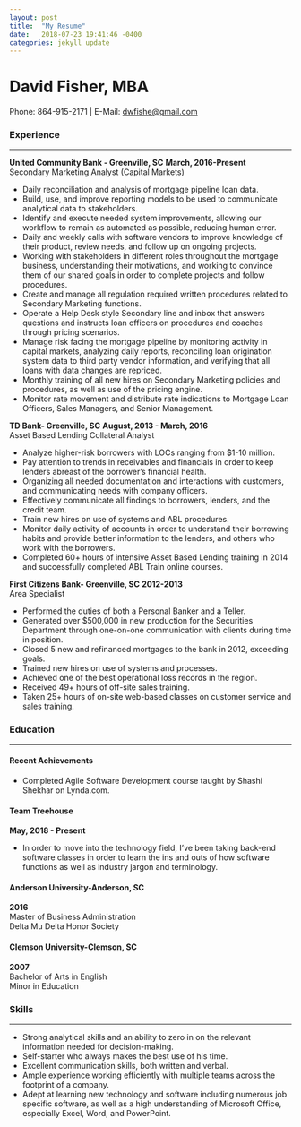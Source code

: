 ```yaml
---
layout: post
title:  "My Resume"
date:   2018-07-23 19:41:46 -0400
categories: jekyll update
---
```

# David Fisher, MBA
Phone: 864-915-2171 | E-Mail: dwfishe@gmail.com

### Experience
***
**United Community Bank - Greenville, SC**
**March, 2016-Present**
<br />Secondary Marketing Analyst (Capital Markets)
* Daily reconciliation and analysis of mortgage pipeline loan data.
* Build, use, and improve reporting models to be used to communicate analytical data to stakeholders.
* Identify and execute needed system improvements, allowing our workflow to remain as automated as possible, reducing human error.
* Daily and weekly calls with software vendors to improve knowledge of their product, review needs, and follow up on ongoing projects.
* Working with stakeholders in different roles throughout the mortgage business, understanding their motivations, and working to convince them of our shared goals in order to complete projects and follow procedures.
* Create and manage all regulation required written procedures related to Secondary Marketing functions.
* Operate a Help Desk style Secondary line and inbox that answers questions and instructs loan officers on procedures and coaches through pricing scenarios.
* Manage risk facing the mortgage pipeline by monitoring activity in capital markets, analyzing daily reports, reconciling loan origination system data to third party vendor information, and verifying that all loans with data changes are repriced.
* Monthly training of all new hires on Secondary Marketing policies and procedures, as well as use of the pricing engine.
* Monitor rate movement and distribute rate indications to Mortgage Loan Officers, Sales Managers, and Senior Management.


**TD Bank- Greenville, SC**
**August, 2013 - March, 2016**
<br />Asset Based Lending Collateral Analyst
* Analyze higher-risk borrowers with LOCs ranging from $1-10 million.
* Pay attention to trends in receivables and financials in order to keep lenders abreast of the borrower’s financial health.
* Organizing all needed documentation and interactions with customers, and communicating needs with company officers.
* Effectively communicate all findings to borrowers, lenders, and the credit team.
* Train new hires on use of systems and ABL procedures.
* Monitor daily activity of accounts in order to understand their borrowing habits and provide better information to the lenders, and others who work with the borrowers.
* Completed 60+ hours of intensive Asset Based Lending training in 2014 and successfully completed ABL Train online courses.

**First Citizens Bank- Greenville, SC**
**2012-2013**
<br />Area Specialist
* Performed the duties of both a Personal Banker and a Teller.
* Generated over $500,000 in new production for the Securities Department through one-on-one communication with clients during time in position.
* Closed 5 new and refinanced mortgages to the bank in 2012, exceeding goals.
* Trained new hires on use of systems and processes.
* Achieved one of the best operational loss records in the region.
* Received 49+ hours of off-site sales training.
* Taken 25+ hours of on-site web-based classes on customer service and sales training.

### Education
***
#### **Recent Achievements**
* Completed Agile Software Development course taught by Shashi Shekhar on Lynda.com.

#### **Team Treehouse**
**May, 2018 - Present**
* In order to move into the technology field, I’ve been taking back-end software classes in order to learn the ins and outs of how software functions as well as industry jargon and terminology.

#### **Anderson University-Anderson, SC**
**2016**
 <br />Master of Business Administration
 <br />Delta Mu Delta Honor Society

#### **Clemson University-Clemson, SC**
**2007**
 <br />Bachelor of Arts in English
 <br />Minor in Education

### Skills
***
* Strong analytical skills and an ability to zero in on the relevant information needed for decision-making.
* Self-starter who always makes the best use of his time.
* Excellent communication skills, both written and verbal.
* Ample experience working efficiently with multiple teams across the footprint of a company.
* Adept at learning new technology and software including numerous job specific software, as well as a high understanding of Microsoft Office, especially Excel, Word, and PowerPoint.
